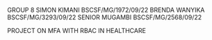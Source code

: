 GROUP 8
SIMON KIMANI     BSCSF/MG/1972/09/22
BRENDA WANYIKA    BSCSF/MG/3293/09/22
SENIOR MUGAMBI    BSCSF/MG/2568/09/22

PROJECT ON MFA WITH RBAC IN HEALTHCARE
